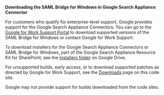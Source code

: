 **Downloading the SAML Bridge for Windows in Google Search Appliance Connector**

For customers who qualify for enterprise-level support, Google
provides support for the Google Search Appliance Connectors. You can
go to the [Google for Work Support Portal](http://www.google.com/enterprise/portal)
to download supported versions of the SAML Bridge for Windows or contact Google for Work
Support.

To download installers for the Google Search Appliance Connectors or SAML Bridge for Windows,
part of the Google Search Appliance Resource Kit for SharePoint, see the
[installers folder](https://drive.google.com/folderview?id=0B8wJWld5GWGYVlpvSTB1RUF5dzg&usp=sharing&tid=0B8wJWld5GWGYcnNUSTlvSTBwekU#list) on Google Drive.

For unsupported builds, early access, or to download supported patches
as directed by Google for Work Support, see the [Downloads](http://code.google.com/p/google-saml-bridge-for-windows/downloads/list) page on this code site.

Google may not provide support for builds downloaded from the code sites.